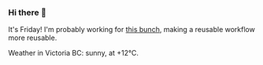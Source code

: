 ### Hi there :wave:

It's Friday! I'm probably working for [this bunch](https://github.com/kohofinancial), making a reusable workflow more reusable.

Weather in Victoria BC: sunny, at +12°C.
